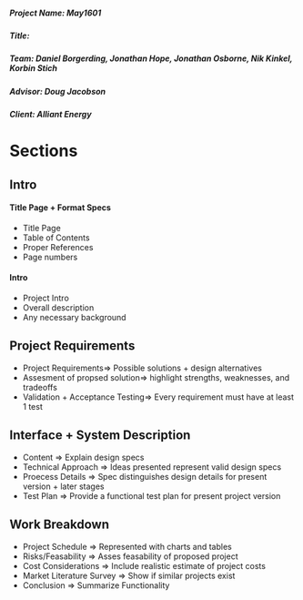 ##### Project Name: May1601
##### Title:
##### Team: Daniel Borgerding, Jonathan Hope, Jonathan Osborne, Nik Kinkel, Korbin Stich
##### Advisor: Doug Jacobson
##### Client: Alliant Energy

# Sections

## Intro

#### Title Page + Format Specs

* Title Page
* Table of Contents
* Proper References
* Page numbers

#### Intro

* Project Intro
* Overall description
* Any necessary background

## Project Requirements

* Project Requirements=> Possible solutions + design alternatives
* Assesment of propsed solution=> highlight strengths, weaknesses, and tradeoffs
* Validation + Acceptance Testing=> Every requirement must have at least 1 test

## Interface + System Description

* Content => Explain design specs
* Technical Approach => Ideas presented represent valid design specs
* Proecess Details => Spec distinguishes design details for present version + later stages
* Test Plan => Provide a functional test plan for present project version

## Work Breakdown

* Project Schedule => Represented with charts and tables
* Risks/Feasability => Asses feasability of proposed project
* Cost Considerations => Include realistic estimate of project costs
* Market Literature Survey => Show if similar projects exist
* Conclusion => Summarize Functionality
